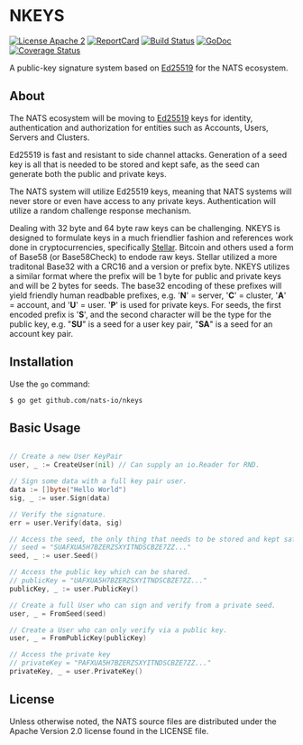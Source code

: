 # NKEYS

[![License Apache 2](https://img.shields.io/badge/License-Apache2-blue.svg)](https://www.apache.org/licenses/LICENSE-2.0)
[![ReportCard](http://goreportcard.com/badge/nats-io/nkeys)](http://goreportcard.com/report/nats-io/nkeys)
[![Build Status](https://travis-ci.org/nats-io/nkeys.svg?branch=master)](http://travis-ci.org/nats-io/nkeys)
[![GoDoc](http://godoc.org/github.com/nats-io/nkeys?status.png)](http://godoc.org/github.com/nats-io/nkeys)
[![Coverage Status](https://coveralls.io/repos/github/nats-io/nkeys/badge.svg?branch=master&service=github)](https://coveralls.io/github/nats-io/nkeys?branch=master)

A public-key signature system based on [Ed25519](https://ed25519.cr.yp.to/) for the NATS ecosystem.

## About

The NATS ecosystem will be moving to [Ed25519](https://ed25519.cr.yp.to/) keys for identity, authentication and authorization for entities such as Accounts, Users, Servers and Clusters.

Ed25519 is fast and resistant to side channel attacks. Generation of a seed key is all that is needed to be stored and kept safe, as the seed can generate both the public and private keys.

The NATS system will utilize Ed25519 keys, meaning that NATS systems will never store or even have access to any private keys. Authentication will utilize a random challenge response mechanism.

Dealing with 32 byte and 64 byte raw keys can be challenging. NKEYS is designed to formulate keys in a much friendlier fashion and references work done in cryptocurrencies, specifically [Stellar](https://www.stellar.org/).	Bitcoin and others used a form of Base58 (or Base58Check) to endode raw keys. Stellar utilized a more traditonal Base32 with a CRC16 and a version or prefix byte. NKEYS utilizes a similar format where the prefix will be 1 byte for public and private keys and will be 2 bytes for seeds. The base32 encoding of these prefixes will yield friendly human readbable prefixes, e.g. '**N**' = server, '**C**' = cluster, '**A**' = account, and '**U**' = user. '**P**' is used for private keys. For seeds, the first encoded prefix is '**S**', and the second character will be the type for the public key, e.g. "**SU**" is a seed for a user key pair, "**SA**" is a seed for an account key pair.

## Installation

Use the `go` command:

	$ go get github.com/nats-io/nkeys

## Basic Usage
```go

// Create a new User KeyPair
user, _ := CreateUser(nil) // Can supply an io.Reader for RND.

// Sign some data with a full key pair user.
data := []byte("Hello World")
sig, _ := user.Sign(data)

// Verify the signature.
err = user.Verify(data, sig)

// Access the seed, the only thing that needs to be stored and kept safe.
// seed = "SUAFXUA5H7BZERZSXYITNDSCBZE7ZZ..."
seed, _ := user.Seed()

// Access the public key which can be shared.
// publicKey = "UAFXUA5H7BZERZSXYITNDSCBZE7ZZ..."
publicKey, _ := user.PublicKey()

// Create a full User who can sign and verify from a private seed.
user, _ = FromSeed(seed)

// Create a User who can only verify via a public key.
user, _ = FromPublicKey(publicKey)

// Access the private key
// privateKey = "PAFXUA5H7BZERZSXYITNDSCBZE7ZZ..."
privateKey, _ = user.PrivateKey()

```

## License

Unless otherwise noted, the NATS source files are distributed
under the Apache Version 2.0 license found in the LICENSE file.
